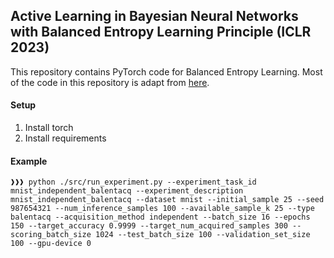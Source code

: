 ## Active Learning in Bayesian Neural Networks with Balanced Entropy Learning Principle (ICLR 2023)

This repository contains PyTorch code for Balanced Entropy Learning. Most of the code in this repository is adapt from [here](https://github.com/BlackHC/BatchBALD).

#### Setup
1. Install torch
2. Install requirements

#### Example
```console
❱❱❱ python ./src/run_experiment.py --experiment_task_id mnist_independent_balentacq --experiment_description mnist_independent_balentacq --dataset mnist --initial_sample 25 --seed 987654321 --num_inference_samples 100 --available_sample_k 25 --type balentacq --acquisition_method independent --batch_size 16 --epochs 150 --target_accuracy 0.9999 --target_num_acquired_samples 300 --scoring_batch_size 1024 --test_batch_size 100 --validation_set_size 100 --gpu-device 0
```
